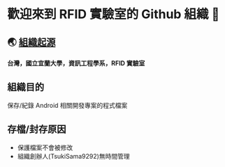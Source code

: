# 歡迎來到 RFID 實驗室的 Github 組織 👋

## 🌏 [組織起源](https://csie.niu.edu.tw/index.php)
**台灣，國立宜蘭大學，資訊工程學系，RFID 實驗室**  

## 組織目的
保存/紀錄 Android 相關開發專案的程式檔案

## 存檔/封存原因
- 保護檔案不會被修改
- 組織創辦人(TsukiSama9292)無時間管理
